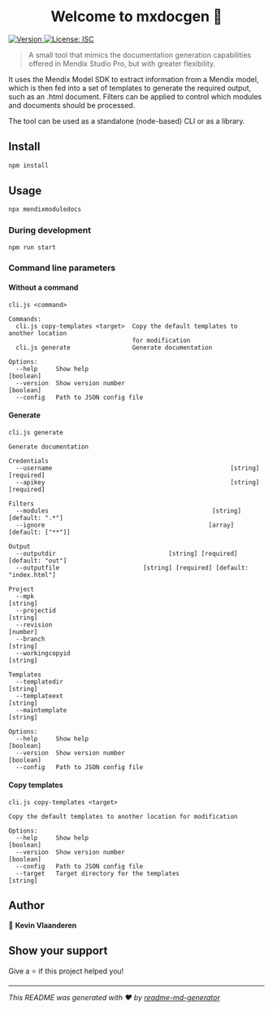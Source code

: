 <h1 align="center">Welcome to mxdocgen 👋</h1>
<p>
  <a href="https://www.npmjs.com/package/mxdocgen" target="_blank">
    <img alt="Version" src="https://img.shields.io/npm/v/mxdocgen.svg">
  </a>
  <a href="#" target="_blank">
    <img alt="License: ISC" src="https://img.shields.io/badge/License-ISC-yellow.svg" />
  </a>
</p>

> A small tool that mimics the documentation generation capabilities offered in Mendix Studio Pro, but with greater flexibility.

It uses the Mendix Model SDK to extract information from a Mendix model, which is then fed into a set of templates to generate the required output, such as an .html document.
Filters can be applied to control which modules and documents should be processed.

The tool can be used as a standalone (node-based) CLI or as a library.

## Install

```sh
npm install
```

## Usage

```sh
npx mendixmoduledocs
```

### During development
```sh
npm run start
```

### Command line parameters

#### Without a command

```
cli.js <command>

Commands:
  cli.js copy-templates <target>  Copy the default templates to another location
                                  for modification
  cli.js generate                 Generate documentation

Options:
  --help     Show help                                                 [boolean]
  --version  Show version number                                       [boolean]
  --config   Path to JSON config file
```

#### Generate

```
cli.js generate

Generate documentation

Credentials
  --username                                                 [string] [required]
  --apikey                                                   [string] [required]

Filters
  --modules                                             [string] [default: ".*"]
  --ignore                                             [array] [default: ["**"]]

Output
  --outputdir                               [string] [required] [default: "out"]
  --outputfile                       [string] [required] [default: "index.html"]

Project
  --mpk                                                                 [string]
  --projectid                                                           [string]
  --revision                                                            [number]
  --branch                                                              [string]
  --workingcopyid                                                       [string]

Templates
  --templatedir                                                         [string]
  --templateext                                                         [string]
  --maintemplate                                                        [string]

Options:
  --help     Show help                                                 [boolean]
  --version  Show version number                                       [boolean]
  --config   Path to JSON config file
```

#### Copy templates

```
cli.js copy-templates <target>

Copy the default templates to another location for modification

Options:
  --help     Show help                                                 [boolean]
  --version  Show version number                                       [boolean]
  --config   Path to JSON config file
  --target   Target directory for the templates                         [string]
```


## Author

👤 **Kevin Vlaanderen**


## Show your support

Give a ⭐️ if this project helped you!

***
_This README was generated with ❤️ by [readme-md-generator](https://github.com/kefranabg/readme-md-generator)_